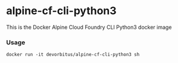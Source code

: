alpine-cf-cli-python3
==================
This is the Docker Alpine Cloud Foundry CLI Python3 docker image

### Usage

    docker run -it devorbitus/alpine-cf-cli-python3 sh